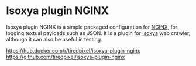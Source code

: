 # Isoxya plugin NGINX

Isoxya plugin NGINX is a simple packaged configuration for [NGINX](https://nginx.org/), for logging textual payloads such as JSON. It is a plugin for [Isoxya](https://www.isoxya.com/) web crawler, although it can also be useful in testing.

https://hub.docker.com/r/tiredpixel/isoxya-plugin-nginx  
https://github.com/tiredpixel/isoxya-plugin-nginx  
